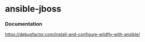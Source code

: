 # ansible-jboss

### Documentation
https://debugfactor.com/install-and-configure-wildfly-with-ansible/
